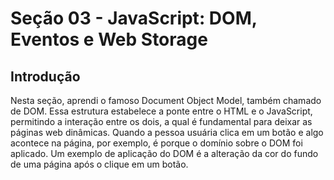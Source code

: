 # Seção 03 - JavaScript: DOM, Eventos e Web Storage

## Introdução

Nesta seção, aprendi o famoso Document Object Model, também chamado de DOM. 
Essa estrutura estabelece a ponte entre o HTML e o JavaScript, permitindo a interação entre os dois, a qual é fundamental para deixar as páginas web dinâmicas.
Quando a pessoa usuária clica em um botão e algo acontece na página, por exemplo, é porque o domínio sobre o DOM foi aplicado. 
Um exemplo de aplicação do DOM é a alteração da cor do fundo de uma página após o clique em um botão.
